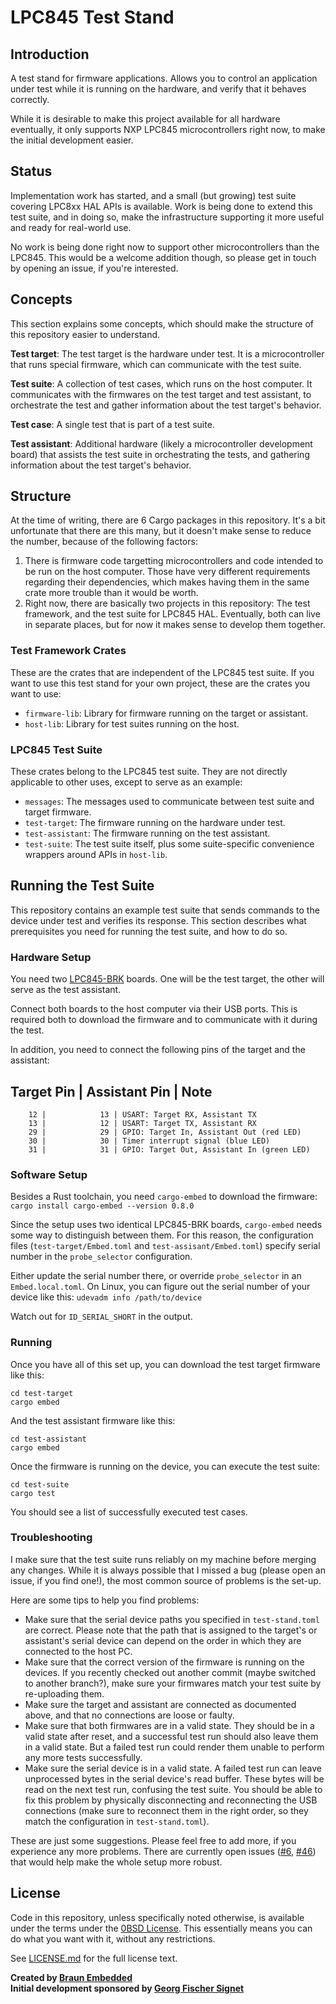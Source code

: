 # LPC845 Test Stand

## Introduction

A test stand for firmware applications. Allows you to control an application under test while it is running on the hardware, and verify that it behaves correctly.

While it is desirable to make this project available for all hardware eventually, it only supports NXP LPC845 microcontrollers right now, to make the initial development easier.


## Status

Implementation work has started, and a small (but growing) test suite covering LPC8xx HAL APIs is available. Work is being done to extend this test suite, and in doing so, make the infrastructure supporting it more useful and ready for real-world use.

No work is being done right now to support other microcontrollers than the LPC845. This would be a welcome addition though, so please get in touch by opening an issue, if you're interested.


## Concepts

This section explains some concepts, which should make the structure of this repository easier to understand.

**Test target**: The test target is the hardware under test. It is a microcontroller that runs special firmware, which can communicate with the test suite.

**Test suite**: A collection of test cases, which runs on the host computer. It communicates with the firmwares on the test target and test assistant, to orchestrate the test and gather information about the test target's behavior.

**Test case**: A single test that is part of a test suite.

**Test assistant**: Additional hardware (likely a microcontroller development board) that assists the test suite in orchestrating the tests, and gathering information about the test target's behavior.


## Structure

At the time of writing, there are 6 Cargo packages in this repository. It's a bit unfortunate that there are this many, but it doesn't make sense to reduce the number, because of the following factors:

1. There is firmware code targetting microcontrollers and code intended to be run on the host computer. Those have very different requirements regarding their dependencies, which makes having them in the same crate more trouble than it would be worth.
1. Right now, there are basically two projects in this repository: The test framework, and the test suite for LPC845 HAL. Eventually, both can live in separate places, but for now it makes sense to develop them together.

### Test Framework Crates

These are the crates that are independent of the LPC845 test suite. If you want to use this test stand for your own project, these are the crates you want to use:

- `firmware-lib`: Library for firmware running on the target or assistant.
- `host-lib`: Library for test suites running on the host.

### LPC845 Test Suite

These crates belong to the LPC845 test suite. They are not directly applicable to other uses, except to serve as an example:

- `messages`: The messages used to communicate between test suite and target firmware.
- `test-target`: The firmware running on the hardware under test.
- `test-assistant`: The firmware running on the test assistant.
- `test-suite`: The test suite itself, plus some suite-specific convenience wrappers around APIs in `host-lib`.


## Running the Test Suite

This repository contains an example test suite that sends commands to the device under test and verifies its response. This section describes what prerequisites you need for running the test suite, and how to do so.

### Hardware Setup

You need two [LPC845-BRK] boards. One will be the test target, the other will serve as the test assistant.

Connect both boards to the host computer via their USB ports. This is required both to download the firmware and to communicate with it during the test.

In addition, you need to connect the following pins of the target and the assistant:

Target Pin | Assistant Pin | Note
-----------------------------------------------------------------------
        12 |            13 | USART: Target RX, Assistant TX
        13 |            12 | USART: Target TX, Assistant RX
        29 |            29 | GPIO: Target In, Assistant Out (red LED)
        30 |            30 | Timer interrupt signal (blue LED)
        31 |            31 | GPIO: Target Out, Assistant In (green LED)

### Software Setup

Besides a Rust toolchain, you need `cargo-embed` to download the firmware: `cargo install cargo-embed --version 0.8.0`

Since the setup uses two identical LPC845-BRK boards, `cargo-embed` needs some way to distinguish between them. For this reason, the configuration files (`test-target/Embed.toml` and `test-assisant/Embed.toml`) specify serial number in the `probe_selector` configuration.

Either update the serial number there, or override `probe_selector` in an `Embed.local.toml`. On Linux, you can figure out the serial number of your device like this: `udevadm info /path/to/device`

Watch out for `ID_SERIAL_SHORT` in the output.

### Running

Once you have all of this set up, you can download the test target firmware like this:

```
cd test-target
cargo embed
```

And the test assistant firmware like this:

```
cd test-assistant
cargo embed
```

Once the firmware is running on the device, you can execute the test suite:

```
cd test-suite
cargo test
```

You should see a list of successfully executed test cases.

### Troubleshooting

I make sure that the test suite runs reliably on my machine before merging any changes. While it is always possible that I missed a bug (please open an issue, if you find one!), the most common source of problems is the set-up.

Here are some tips to help you find problems:

- Make sure that the serial device paths you specified in `test-stand.toml` are correct. Please note that the path that is assigned to the target's or assistant's serial device can depend on the order in which they are connected to the host PC.
- Make sure that the correct version of the firmware is running on the devices. If you recently checked out another commit (maybe switched to another branch?), make sure your firmwares match your test suite by re-uploading them.
- Make sure the target and assistant are connected as documented above, and that no connections are loose or faulty.
- Make sure that both firmwares are in a valid state. They should be in a valid state after reset, and a successful test run should also leave them in a valid state. But a failed test run could render them unable to perform any more tests successfully.
- Make sure the serial device is in a valid state. A failed test run can leave unprocessed bytes in the serial device's read buffer. These bytes will be read on the next test run, confusing the test suite. You should be able to fix this problem by physically disconnecting and reconnecting the USB connections (make sure to reconnect them in the right order, so they match the configuration in `test-stand.toml`).

These are just some suggestions. Please feel free to add more, if you experience any more problems. There are currently open issues ([#6], [#46]) that would help make the whole setup more robust.

[LPC845-BRK]: https://www.nxp.com/products/processors-and-microcontrollers/arm-microcontrollers/general-purpose-mcus/lpc800-cortex-m0-plus-/lpc845-breakout-board-for-lpc84x-family-mcus:LPC845-BRK
[xPack binaries]: https://github.com/xpack-dev-tools/openocd-xpack/releases/
[arm-none-eabi-gdb]: https://developer.arm.com/tools-and-software/open-source-software/developer-tools/gnu-toolchain/gnu-rm/downloads
[#6]: https://github.com/braun-embedded/lpc845-test-stand/issues/6
[#46]: https://github.com/braun-embedded/lpc845-test-stand/issues/46


## License

Code in this repository, unless specifically noted otherwise, is available under the terms under the [0BSD License]. This essentially means you can do what you want with it, without any restrictions.

See [LICENSE.md] for the full license text.

[0BSD License]: https://opensource.org/licenses/0BSD
[LICENSE.md]: LICENSE.md

**Created by [Braun Embedded](https://braun-embedded.com/)** <br />
**Initial development sponsored by [Georg Fischer Signet](http://www.gfsignet.com/)**
